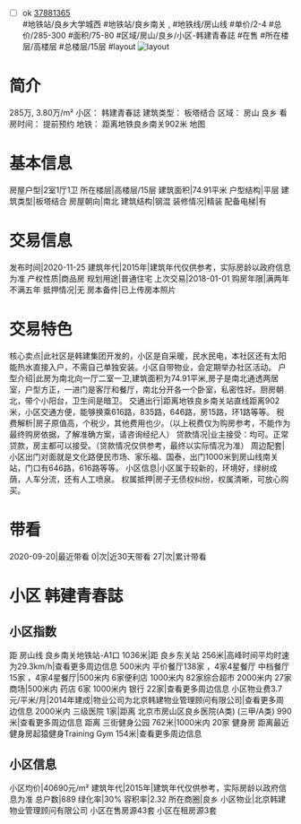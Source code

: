- [ ] ok [37881365](https://bj.5i5j.com/ershoufang/37881365.html)  
 #地铁站/良乡大学城西 #地铁站/良乡南关 ,  #地铁线/房山线
#单价/2-4 #总价/285-300 #面积/75-80   #区域/房山/良乡/小区-韩建青春誌 #在售 #所在楼层/高楼层 #总楼层/15层 #layout 
![layout](http://image16.5i5j.com/erp/house/3788/37881365/huxing/8cb409133320f6c625c4f6919a6a0920.jpg_P5.jpg) 
# 简介 
 285万,  3.80万/m² 
小区： 韩建青春誌
建筑类型： 板塔结合
区域： 房山 良乡
看房时间： 提前预约
地铁： 距离地铁良乡南关902米 地图
# 基本信息 
 房屋户型|2室1厅1卫
所在楼层|高楼层/15层
建筑面积|74.91平米
户型结构|平层
建筑类型|板塔结合
房屋朝向|南北
建筑结构|钢混
装修情况|精装
配备电梯|有
# 交易信息 
 发布时间|2020-11-25
建筑年代|2015年|建筑年代仅供参考，实际房龄以政府信息为准
产权性质|商品房
规划用途|普通住宅
上次交易|2018-01-01
购房年限|满两年不满五年
抵押情况|无
房本备件|已上传房本照片
# 交易特色 
 核心卖点|此社区是韩建集团开发的，小区是自采暖，民水民电，本社区还有太阳能热水直接入户，不需自己单独安装。小区自带物业，会定期举办社区活动。
户型介绍|此房为南北向一厅二室一卫,建筑面积为74.91平米,房子是南北通透两居室，户型方正，一进门是客厅和餐厅，南北分开各一个卧室，私密性好。厨房朝北，带个小阳台，卫生间是暗卫。
交通出行|距离地铁良乡南关站直线距离902米，小区交通方便，能够换乘616路，835路，646路，房15路，环1路等等。
税费解析|房子原值高，个税少，其他费用也少。（以上税费仅为购房参考，不能作为最终购房依据，了解准确方案，请咨询经纪人）
贷款情况|业主接受：均可。正常贷款，房主都可以接受。（贷款情况仅供参考，最终以实际情况为准）
周边配套|小区出门对面就是文化路便民市场、家乐福、国泰，出门1000米到房山线南关站，门口有646路，616路等等。
小区信息|小区属于较新的，环境好，绿树成荫，人车分流，还有人工喷泉。
权属抵押|房子无债权纠纷，权属清晰，可放心购买。
# 带看 
 2020-09-20|最近带看	 0|次|近30天带看	 27|次|累计带看
# 小区 韩建青春誌
## 小区指数 
 距 房山线 良乡南关地铁站-A1口 1036米|距 良乡东关站 256米|高峰时间平均时速为29.3km/h|查看更多周边信息
500米内 平价餐厅138家 ，4家4星餐厅
中档餐厅15家 ，4家4星餐厅|500米内 6家便利店
1000米内 82家综合超市
2000米内 27家商场|500米内 药店 6家
1000米内 银行 22家|查看更多周边信息
小区物业费3.7元/平米/月|2014年建成|物业公司为北京韩建物业管理顾问有限公司|查看更多周边信息
2000米内 三级医院 1家|距离 北京市房山区良乡医院(A类) (三甲/A类) 990米|查看更多周边信息
距离 三街健身公园 762米|1000米内 20家 健身房
距离最近健身房起猿健身Training Gym 154米|查看更多周边信息
## 小区信息 
 小区均价|40690元/m²
建筑年代|2015年|建筑年代仅供参考，实际房龄以政府信息为准
总户数|889
绿化率|30%
容积率|2.32
所在商圈|良乡
小区物业|北京韩建物业管理顾问有限公司
小区在售房源43套
小区在租房源3套
